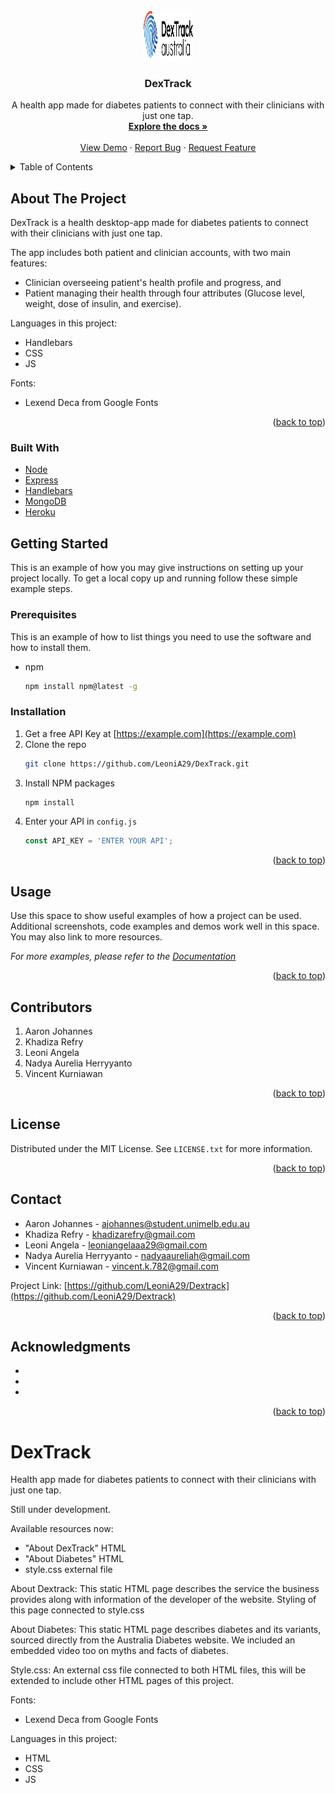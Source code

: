 <div id="top"></div>

<!-- PROJECT LOGO -->
<br />
<div align="center">
  <a href="https://github.com/LeoniA29/DexTrack">
    <img src="resources/logo.png" alt="Logo" width="80" height="80">
  </a>

<h3 align="center">DexTrack</h3>

  <p align="center">
    A health app made for diabetes patients to connect with their clinicians with just one tap.
    <br />
    <a href="https://github.com/LeoniA29/DexTrack"><strong>Explore the docs »</strong></a>
    <br />
    <br />
    <a href="https://github.com/github_username/repo_name">View Demo</a>
    ·
    <a href="https://github.com/github_username/repo_name/issues">Report Bug</a>
    ·
    <a href="https://github.com/github_username/repo_name/issues">Request Feature</a>
  </p>
</div>



<!-- TABLE OF CONTENTS -->
<details>
  <summary>Table of Contents</summary>
  <ol>
    <li>
      <a href="#about-the-project">About The Project</a>
      <ul>
        <li><a href="#built-with">Built With</a></li>
      </ul>
    </li>
    <li>
      <a href="#getting-started">Getting Started</a>
      <ul>
        <li><a href="#prerequisites">Prerequisites</a></li>
        <li><a href="#installation">Installation</a></li>
      </ul>
    </li>
    <li><a href="#usage">Usage</a></li>
    <li><a href="#contribors">Contributors</a></li>
    <li><a href="#license">License</a></li>
    <li><a href="#contact">Contact</a></li>
    <li><a href="#acknowledgments">Acknowledgments</a></li>
  </ol>
</details>



<!-- ABOUT THE PROJECT -->
## About The Project

DexTrack is a health desktop-app made for diabetes patients to connect with their clinicians with just one tap.

The app includes both patient and clinician accounts, with two main features:
* Clinician overseeing patient's health profile and progress, and 
* Patient managing their health through four attributes (Glucose level, weight, dose of insulin, and exercise).

Languages in this project:
* Handlebars
* CSS
* JS


Fonts:
* Lexend Deca from Google Fonts

<p align="right">(<a href="#top">back to top</a>)</p>



### Built With

* [Node](https://nodejs.org/en/)
* [Express](https://expressjs.com/)
* [Handlebars](https://handlebarsjs.com/)
* [MongoDB](https://www.mongodb.com/)
* [Heroku](https://www.heroku.com/)



<!-- GETTING STARTED -->
## Getting Started

This is an example of how you may give instructions on setting up your project locally.
To get a local copy up and running follow these simple example steps.

### Prerequisites

This is an example of how to list things you need to use the software and how to install them.
* npm
  ```sh
  npm install npm@latest -g
  ```

### Installation

1. Get a free API Key at [https://example.com](https://example.com)
2. Clone the repo
   ```sh
   git clone https://github.com/LeoniA29/DexTrack.git
   ```
3. Install NPM packages
   ```sh
   npm install
   ```
4. Enter your API in `config.js`
   ```js
   const API_KEY = 'ENTER YOUR API';
   ```

<p align="right">(<a href="#top">back to top</a>)</p>



<!-- USAGE EXAMPLES -->
## Usage

Use this space to show useful examples of how a project can be used. Additional screenshots, code examples and demos work well in this space. You may also link to more resources.

_For more examples, please refer to the [Documentation](https://example.com)_

<p align="right">(<a href="#top">back to top</a>)</p>



<!-- CONTRIBORS -->
## Contributors

1. Aaron Johannes 
2. Khadiza Refry
3. Leoni Angela
4. Nadya Aurelia Herryyanto 
5. Vincent Kurniawan

<p align="right">(<a href="#top">back to top</a>)</p>



<!-- LICENSE -->
## License

Distributed under the MIT License. See `LICENSE.txt` for more information.

<p align="right">(<a href="#top">back to top</a>)</p>



<!-- CONTACT -->
## Contact

- Aaron Johannes - ajohannes@student.unimelb.edu.au
- Khadiza Refry - khadizarefry@gmail.com
- Leoni Angela - leoniangelaaa29@gmail.com
- Nadya Aurelia Herryyanto - nadyaaureliah@gmail.com
- Vincent Kurniawan - vincent.k.782@gmail.com

Project Link: [https://github.com/LeoniA29/Dextrack](https://github.com/LeoniA29/Dextrack)

<p align="right">(<a href="#top">back to top</a>)</p>



<!-- ACKNOWLEDGMENTS -->
## Acknowledgments

* []()
* []()
* []()

<p align="right">(<a href="#top">back to top</a>)</p>

# DexTrack

Health app made for diabetes patients to connect with their clinicians with just one tap.

Still under development.

Available resources now:
- "About DexTrack" HTML
- "About Diabetes" HTML
- style.css external file

About Dextrack:
  This static HTML page describes the service the business provides along with information of the developer of the website. Styling of this page connected to style.css
  
About Diabetes:
  This static HTML page describes diabetes and its variants, sourced directly from the Australia Diabetes website. We included an embedded video too on myths and facts of diabetes.
  
Style.css:
  An external css file connected to both HTML files, this will be extended to include other HTML pages of this project.
  
Fonts:
- Lexend Deca from Google Fonts

Languages in this project:
- HTML
- CSS
- JS













